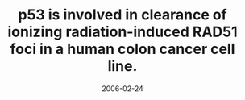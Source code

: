 ---
doi: False
journal: Biochemical and biophysical research communications
title: p53 is involved in clearance of ionizing radiation-induced RAD51 foci in a human colon cancer cell line.
date: 2006-02-24
authors: Orre, LM, Stenerlöw, B, Dhar, S, Larsson, R, Lewensohn, R, Lehtiö, J
---